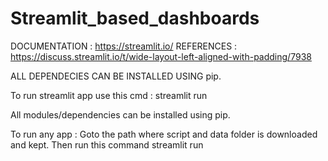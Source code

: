 # Streamlit_based_dashboards

DOCUMENTATION : https://streamlit.io/
REFERENCES : https://discuss.streamlit.io/t/wide-layout-left-aligned-with-padding/7938

ALL DEPENDECIES CAN BE INSTALLED USING pip.

To run streamlit app use this cmd : streamlit run <python file name>

All modules/dependencies can be installed using pip.

To run any app : Goto the path where script and data folder is downloaded and kept. Then run this command streamlit run <script>

Streamlit based data apps and dashboards

1. <simple_data_dashboard.py> Simplest data apps / dashboard for olympic 2016 dataset. To launch the app run this command in cmd : streamlit run simple_data_dashboard.py
2. <olympic.py> Live Olympics Tokyo 2020 Dashboard in Python 🐍 Streamlit! (https://www.streamlit.io/) & Plotly (https://plotly.com/)
3. <dash_cert_report.py> Certificate validation report 
4. <advanced_filter.py> Advanced filter reporting Dashboard.
5. <slide_presentation_1.py> - Last 5 olympics Top 10 Countries using Python 🐍 Streamlit ! (https://www.streamlit.io/) with flavors of Plotly (https://plotly.com/). Have created last_5_olympic.xlsx by copying table from wiki for each olympic respectively then pasting it to raw.xlsx ==> running create_olypicdataset_top10.py ==> output then pasted to last_5_olympic.xlsx dataset. Done slight manual changes as well.
6. <NLP.py> - Streamlit "Natural Language Processing" app: Created Streamlit "Natural Language Processing" app to perform NLTK functions.Requires gensim==3.8.3.
7. <lang_translation_app.py> - Streamlit Translation. Layout input is driven from data/language.xlsx.
8. <latex.py> - Streamlit app to parse LaTex .tex files.
9. <Streamlit_Scientific_calc.py> - Streamlit - Kalker Scientific Calculator app
10. <Streamlit_lang_translation_speech_app.py> - Streamlit Language Translation with text-to-speech converter. Layout input is driven from data/language.xlsx.
 
